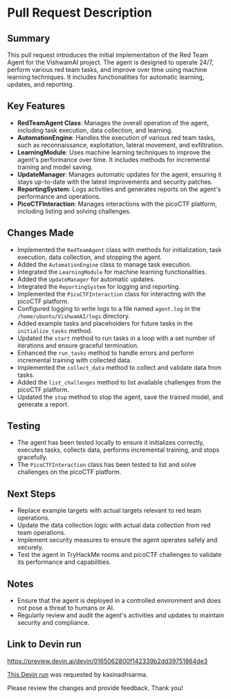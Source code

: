 # Pull Request Description

## Summary
This pull request introduces the initial implementation of the Red Team Agent for the VishwamAI project. The agent is designed to operate 24/7, perform various red team tasks, and improve over time using machine learning techniques. It includes functionalities for automatic learning, updates, and reporting.

## Key Features
- **RedTeamAgent Class**: Manages the overall operation of the agent, including task execution, data collection, and learning.
- **AutomationEngine**: Handles the execution of various red team tasks, such as reconnaissance, exploitation, lateral movement, and exfiltration.
- **LearningModule**: Uses machine learning techniques to improve the agent's performance over time. It includes methods for incremental training and model saving.
- **UpdateManager**: Manages automatic updates for the agent, ensuring it stays up-to-date with the latest improvements and security patches.
- **ReportingSystem**: Logs activities and generates reports on the agent's performance and operations.
- **PicoCTFInteraction**: Manages interactions with the picoCTF platform, including listing and solving challenges.

## Changes Made
- Implemented the `RedTeamAgent` class with methods for initialization, task execution, data collection, and stopping the agent.
- Added the `AutomationEngine` class to manage task execution.
- Integrated the `LearningModule` for machine learning functionalities.
- Added the `UpdateManager` for automatic updates.
- Integrated the `ReportingSystem` for logging and reporting.
- Implemented the `PicoCTFInteraction` class for interacting with the picoCTF platform.
- Configured logging to write logs to a file named `agent.log` in the `/home/ubuntu/VishwamAI/logs` directory.
- Added example tasks and placeholders for future tasks in the `initialize_tasks` method.
- Updated the `start` method to run tasks in a loop with a set number of iterations and ensure graceful termination.
- Enhanced the `run_tasks` method to handle errors and perform incremental training with collected data.
- Implemented the `collect_data` method to collect and validate data from tasks.
- Added the `list_challenges` method to list available challenges from the picoCTF platform.
- Updated the `stop` method to stop the agent, save the trained model, and generate a report.

## Testing
- The agent has been tested locally to ensure it initializes correctly, executes tasks, collects data, performs incremental training, and stops gracefully.
- The `PicoCTFInteraction` class has been tested to list and solve challenges on the picoCTF platform.

## Next Steps
- Replace example targets with actual targets relevant to red team operations.
- Update the data collection logic with actual data collection from red team operations.
- Implement security measures to ensure the agent operates safely and securely.
- Test the agent in TryHackMe rooms and picoCTF challenges to validate its performance and capabilities.

## Notes
- Ensure that the agent is deployed in a controlled environment and does not pose a threat to humans or AI.
- Regularly review and audit the agent's activities and updates to maintain security and compliance.

## Link to Devin run
https://preview.devin.ai/devin/0165062800f142339b2dd39751864de3

[This Devin run](https://preview.devin.ai/devin/0165062800f142339b2dd39751864de3) was requested by kasinadhsarma.

Please review the changes and provide feedback. Thank you!
